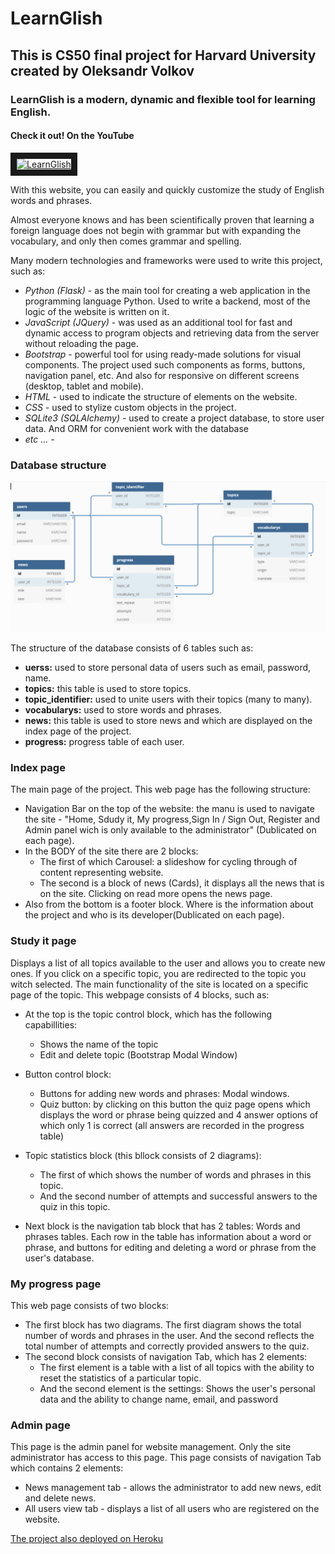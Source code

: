 # LearnGlish

## This is CS50 final project for Harvard University created by Oleksandr Volkov

### LearnGlish is a modern, dynamic and flexible tool for learning English.

#### Check it out! On the YouTube

<a href="http://www.youtube.com/watch?feature=player_embedded&v=hoKPcnjr0Zs
" target="_blank"><img src="http://img.youtube.com/vi/hoKPcnjr0Zs/0.jpg" 
alt="LearnGlish" width="500" height="180" border="10" /></a>

With this website, you can easily and quickly customize the study of English words and phrases.

Almost everyone knows and has been scientifically proven that learning a foreign language does not begin with grammar but with expanding the vocabulary, and only then comes grammar and spelling.

Many modern technologies and frameworks were used to write this project, such as:

- _Python (Flask)_ - as the main tool for creating a web application in the programming language Python. Used to write a backend, most of the logic of the website is written on it.
- _JavaScript (JQuery)_ - was used as an additional tool for fast and dynamic access to program objects and retrieving data from the server without reloading the page.
- _Bootstrap_ - powerful tool for using ready-made solutions for visual components. The project used such components as forms, buttons, navigation panel, etc. And also for responsive on different screens (desktop, tablet and mobile).
- _HTML_ - used to indicate the structure of elements on the website.
- _CSS_ - used to stylize custom objects in the project.
- _SQLite3 (SQLAlchemy)_ - used to create a project database, to store user data. And ORM for convenient work with the database
- _etc ..._ -

### Database structure

![alt text](https://github.com/VolkovOleksandr/LearnGlish/blob/main/static/img/db.png "DB")

The structure of the database consists of 6 tables such as:

- **uerss:** used to store personal data of users such as email, password, name.
- **topics:** this table is used to store topics.
- **topic_identifier:** used to unite users with their topics (many to many).
- **vocabularys:** used to store words and phrases.
- **news:** this table is used to store news and which are displayed on the index page of the project.
- **progress:** progress table of each user.

### Index page

The main page of the project. This web page has the following structure:

- Navigation Bar on the top of the website: the manu is used to navigate the site - "Home, Sdudy it, My progress,Sign In / Sign Out, Register and Admin panel wich is only available to the administrator" (Dublicated on each page).
- In the BODY of the site there are 2 blocks:
  - The first of which Carousel: a slideshow for cycling through of content representing website.
  - The second is a block of news (Cards), it displays all the news that is on the site. Clicking on read more opens the news page.
- Also from the bottom is a footer block. Where is the information about the project and who is its developer(Dublicated on each page).

### Study it page

Displays a list of all topics available to the user and allows you to create new ones. If you click on a specific topic, you are redirected to the topic you witch selected.
The main functionality of the site is located on a specific page of the topic.
This webpage consists of 4 blocks, such as:

- At the top is the topic control block, which has the following capabillities:
  - Shows the name of the topic
  - Edit and delete topic (Bootstrap Modal Window)
- Button control block:
  - Buttons for adding new words and phrases: Modal windows.
  - Quiz button: by clicking on this button the quiz page opens which displays the word or phrase being quizzed and 4 answer options of which only 1 is correct (all answers are recorded in the progress table)
- Topic statistics block (this bllock consists of 2 diagrams):

  - The first of which shows the number of words and phrases in this topic.
  - And the second number of attempts and successful answers to the quiz in this topic.

- Next block is the navigation tab block that has 2 tables: Words and phrases tables. Each row in the table has information about a word or phrase, and buttons for editing and deleting a word or phrase from the user's database.

### My progress page

This web page consists of two blocks:

- The first block has two diagrams. The first diagram shows the total number of words and phrases in the user. And the second reflects the total number of attempts and correctly provided answers to the quiz.
- The second block consists of navigation Tab, which has 2 elements:
  - The first element is a table with a list of all topics with the ability to reset the statistics of a particular topic.
  - And the second element is the settings: Shows the user's personal data and the ability to change name, email, and password

### Admin page

This page is the admin panel for website management. Only the site administrator has access to this page.
This page consists of navigation Tab which contains 2 elements:

- News management tab - allows the administrator to add new news, edit and delete news.
- All users view tab - displays a list of all users who are registered on the website.

[The project also deployed on Heroku](https://learnglish.herokuapp.com/)
